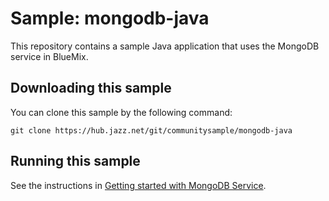 Sample: mongodb-java
===
This repository contains a sample Java application that uses the MongoDB service in BlueMix.




Downloading this sample
---
You can clone this sample by the following command: 

    git clone https://hub.jazz.net/git/communitysample/mongodb-java




Running this sample
---
See the instructions in [Getting started with MongoDB Service](http://www.stage1.ng.bluemix.net/docs/Services/MongoDB/Index.html).